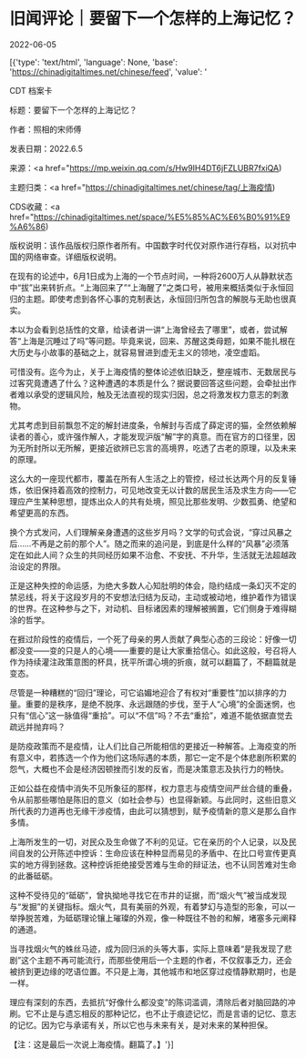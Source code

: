# 旧闻评论｜要留下一个怎样的上海记忆？

2022-06-05

[{'type': 'text/html', 'language': None, 'base': 'https://chinadigitaltimes.net/chinese/feed', 'value': '













CDT 档案卡

标题：要留下一个怎样的上海记忆？

作者：照相的宋师傅

发表日期：2022.6.5

来源：<a href="https://mp.weixin.qq.com/s/Hw9IH4DT6jFZLUBR7fxiQA)

主题归类：<a href="https://chinadigitaltimes.net/chinese/tag/上海疫情)

CDS收藏：<a href="https://chinadigitaltimes.net/space/%E5%85%AC%E6%B0%91%E9%A6%86)

版权说明：该作品版权归原作者所有。中国数字时代仅对原作进行存档，以对抗中国的网络审查。详细版权说明。





在现有的论述中，6月1日成为上海的一个节点时间，一种将2600万人从静默状态中“拔”出来转折点。“上海回来了”“上海醒了”之类口号，被用来概括类似于永恒回归的主题。即使考虑到各怀心事的克制表达，永恒回归所包含的解脱与无助也很真实。

本以为会看到总括性的文章，给读者讲一讲“上海曾经去了哪里”，或者，尝试解答“上海是沉睡过了吗”等问题。毕竟来说，回来、苏醒这类母题，如果不能扎根在大历史与小故事的基础之上，就容易冒进到虚无主义的领地，凌空虚蹈。

可惜没有。迄今为止，关于上海疫情的整体论述依旧缺乏，整座城市、无数居民与过客究竟遭遇了什么？这种遭遇的本质是什么？据说要回答这些问题，会牵扯出作者难以承受的逻辑风险，触及无法直视的现实归因，总之将激发权力意志的刺激物。

尤其考虑到目前飘忽不定的解封进度条，令解封与否成了薛定谔的猫，全然依赖解读者的善心，或许强作解人，才能发现沪版“解”字的真意。而在官方的口径里，因为无所封所以无所解，更接近欲辨已忘言的高境界，吃透了古老的原理，以及未来的原理。

这么大的一座现代都市，覆盖在所有人生活之上的管控，经过长达两个月的反复锤炼，依旧保持着高效的控制力，可见地改变无以计数的居民生活及求生方向——它理应产生某种思想，提炼出众人的共有处境，照见比那些发明、少数孤勇、绝望和希望更高的东西。

换个方式发问，人们理解亲身遭遇的这些岁月吗？文学的句式会说，“穿过风暴之后……不再是之前的那个人”。随之而来的追问是，到底是什么样的“风暴”必须落定在如此人间？众生的共同经历如果不治愈、不安抚、不升华，生活就无法超越政治设定的界限。

正是这种失控的命运感，为绝大多数人心知肚明的体会，隐约结成一条幻灭不定的禁忌线，将关于这段岁月的不安想法归结为反动，主动或被动地，维护着作为错误的世界。在这种参与之下，对动机、目标诸因素的理解被搁置，它们侧身于难得糊涂的哲学。

在捱过阶段性的疫情后，一个死了母亲的男人贡献了典型心态的三段论：好像一切都没变——变的只是人的心境——重要的是让大家重拾信心。如此这般，号召将人作为持续灌注政策意图的杯具，抚平所谓心境的折痕，就可以翻篇了，不翻篇就是变态。

尽管是一种糟糕的“回归”理论，可它谄媚地迎合了有权对“重要性”加以排序的力量。重要的是秩序，是绝不脱序、永远跟随的步伐，至于人“心境”的全面迷惘，也只有“信心”这一脉值得“重拾”。可以“不信”吗？不去“重拾”，难道不能依据直觉去疏远并抛弃吗？

是防疫政策而不是疫情，让人们比自己所能相信的更接近一种解答。上海疫变的所有意义中，若拣选一个作为他们这场际遇的本质，那它一定不是个体悲剧所积累的怨气，大概也不会是经济因顿挫而引发的反省，而是决策意志及执行力的畅快。

正如公益在疫情中消失不见所象征的那样，权力意志与疫情空间严丝合缝的重叠，令从前那些哪怕是陈旧的意义（如社会参与）也显得新颖。与此同时，这些旧意义所代表的力道再也无缘干涉疫情，由此可以猜想到，赋予疫情新的意义是那么自作多情。

上海所发生的一切，对民众及生命做了不利的见证。它在亲历的个人记录，以及民间自发的公开陈述中控诉：生命应该在种种显而易见的矛盾中、在比口号宣传更真实的地方得到拯救。这种控诉拒绝接受苦难与生命的辩证法，也不认同苦难对生命的此番砥砺。

这种不受待见的“砥砺”，曾执拗地寻找它在市井的证据，而“烟火气”被当成发现与“发掘”的关键指标。烟火气，具有美丽的外观，有着梦幻与造型的形象，可以一举挣脱苦难，为砥砺理论镶上璀璨的外观，像一种既往不咎的和解，堵塞多元阐释的通道。

当寻找烟火气的蛛丝马迹，成为回归派的头等大事，实际上意味着“是我发现了悲剧”这个主题不再可能流行，而那些使用后一个主题的作者，不仅叙事乏力，还会被挤到更边缘的呓语位置。不只是上海，其他城市和地区穿过疫情静默期时，也是一样。

理应有深刻的东西，去抵抗“好像什么都没变”的陈词滥调，清除后者对脑回路的冲刷。它不止是与遗忘相反的那种记忆，也不止于痕迹记忆，而是言语的记忆、意志的记忆。因为它与承诺有关，所以它也与未来有关，是对未来的某种担保。

【注：这是最后一次说上海疫情。翻篇了。】'}]